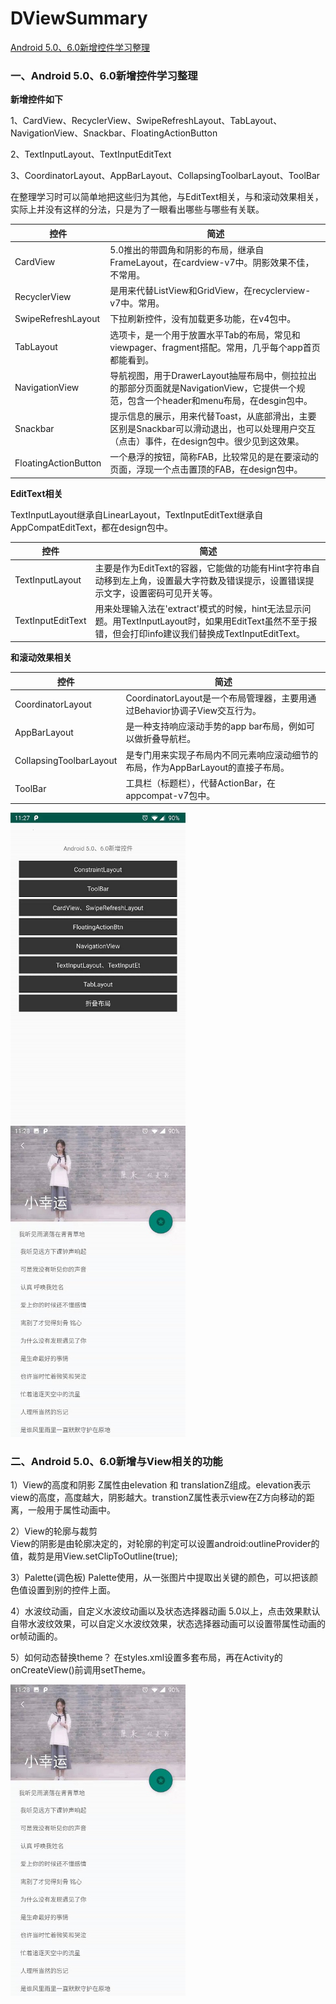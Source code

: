 # DViewSummary
[Android 5.0、6.0新增控件学习整理](https://www.jianshu.com/p/e627c31961c3)  
   
### 一、Android 5.0、6.0新增控件学习整理

**新增控件如下**

1、CardView、RecyclerView、SwipeRefreshLayout、TabLayout、NavigationView、Snackbar、FloatingActionButton

2、TextInputLayout、TextInputEditText

3、CoordinatorLayout、AppBarLayout、CollapsingToolbarLayout、ToolBar

在整理学习时可以简单地把这些归为其他，与EditText相关，与和滚动效果相关，实际上并没有这样的分法，只是为了一眼看出哪些与哪些有关联。

控件|简述
--|--
CardView | 5.0推出的带圆角和阴影的布局，继承自FrameLayout，在cardview-v7中。阴影效果不佳，不常用。
RecyclerView | 是用来代替ListView和GridView，在recyclerview-v7中。常用。
SwipeRefreshLayout | 下拉刷新控件，没有加载更多功能，在v4包中。
TabLayout | 选项卡，是一个用于放置水平Tab的布局，常见和viewpager、fragment搭配。常用，几乎每个app首页都能看到。
NavigationView | 导航视图，用于DrawerLayout抽屉布局中，侧拉拉出的那部分页面就是NavigationView，它提供一个规范，包含一个header和menu布局，在desgin包中。
Snackbar | 提示信息的展示，用来代替Toast，从底部滑出，主要区别是Snackbar可以滑动退出，也可以处理用户交互（点击）事件，在design包中。很少见到这效果。
FloatingActionButton |  一个悬浮的按钮，简称FAB，比较常见的是在要滚动的页面，浮现一个点击置顶的FAB，在design包中。

**EditText相关**

TextInputLayout继承自LinearLayout，TextInputEditText继承自AppCompatEditText，都在design包中。

控件|简述
--|--
TextInputLayout | 主要是作为EditText的容器，它能做的功能有Hint字符串自动移到左上角，设置最大字符数及错误提示，设置错误提示文字，设置密码可见开关等。
TextInputEditText |  用来处理输入法在'extract'模式的时候，hint无法显示问题。用TextInputLayout时，如果用EditText虽然不至于报错，但会打印info建议我们替换成TextInputEditText。

**和滚动效果相关**

控件|简述
--|--
CoordinatorLayout | CoordinatorLayout是一个布局管理器，主要用通过Behavior协调子View交互行为。
AppBarLayout | 是一种支持响应滚动手势的app bar布局，例如可以做折叠导航栏。
CollapsingToolbarLayout | 是专门用来实现子布局内不同元素响应滚动细节的布局，作为AppBarLayout的直接子布局。
ToolBar  | 工具栏（标题栏），代替ActionBar，在appcompat-v7包中。

<img src="https://github.com/Dengszzzzz/DViewSummary/blob/master/app/src/main/assets/5.0%E5%92%8C6.0%E6%96%B0%E5%A2%9E%E6%8E%A7%E4%BB%B6.jpg" width="280" />    <img src="https://github.com/Dengszzzzz/DViewSummary/blob/master/app/src/main/assets/1_4.jpg" width="280" />

### 二、Android 5.0、6.0新增与View相关的功能
1）View的高度和阴影
   Z属性由elevation 和 translationZ组成。elevation表示view的高度，高度越大，阴影越大。transtionZ属性表示view在Z方向移动的距离，一般用于属性动画中。
   
2）View的轮廓与裁剪   
   View的阴影是由轮廓决定的，对轮廓的判定可以设置android:outlineProvider的值，裁剪是用View.setClipToOutline(true);
   
3）Palette(调色板)
   Palette使用，从一张图片中提取出关键的颜色，可以把该颜色值设置到别的控件上面。
    
4）水波纹动画，自定义水波纹动画以及状态选择器动画
   5.0以上，点击效果默认自带水波纹效果，可以自定义水波纹效果，状态选择器动画可以设置带属性动画的or帧动画的。
   
5）如何动态替换theme？
  在styles.xml设置多套布局，再在Activity的onCreateView()前调用setTheme。
 
 <img src="https://github.com/Dengszzzzz/DViewSummary/blob/master/app/src/main/assets/1_4.jpg" width="280" />

